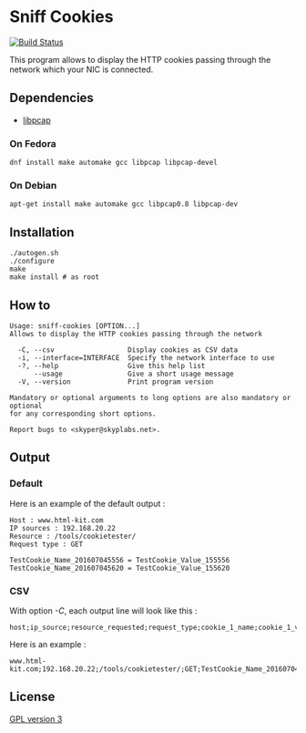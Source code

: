 # Sniff Cookies

[![Build Status](https://travis-ci.org/SkypLabs/sniff-cookies.svg)](https://travis-ci.org/SkypLabs/sniff-cookies)

This program allows to display the HTTP cookies passing through the network which your NIC is connected.

## Dependencies

 * [libpcap][1]

### On Fedora

    dnf install make automake gcc libpcap libpcap-devel

### On Debian

    apt-get install make automake gcc libpcap0.8 libpcap-dev

## Installation

    ./autogen.sh
    ./configure
    make
    make install # as root

## How to

    Usage: sniff-cookies [OPTION...]
    Allows to display the HTTP cookies passing through the network

      -C, --csv                  Display cookies as CSV data
      -i, --interface=INTERFACE  Specify the network interface to use
      -?, --help                 Give this help list
          --usage                Give a short usage message
      -V, --version              Print program version

    Mandatory or optional arguments to long options are also mandatory or optional
    for any corresponding short options.

    Report bugs to <skyper@skyplabs.net>.

## Output

### Default

Here is an example of the default output :

	Host : www.html-kit.com
	IP sources : 192.168.20.22
	Resource : /tools/cookietester/
	Request type : GET

	TestCookie_Name_201607045556 = TestCookie_Value_155556
	TestCookie_Name_201607045620 = TestCookie_Value_155620

### CSV

With option *-C*, each output line will look like this :

    host;ip_source;resource_requested;request_type;cookie_1_name;cookie_1_value;cookie_2_name;cookie_2_value;...

Here is an example :

    www.html-kit.com;192.168.20.22;/tools/cookietester/;GET;TestCookie_Name_201607045556;TestCookie_Value_155556;TestCookie_Name_201607045620;TestCookie_Value_155620

## License

[GPL version 3][2]

  [1]: http://www.tcpdump.org "Official web site of tcpdump and libpcap"
  [2]: https://www.gnu.org/licenses/gpl.txt "GPL version 3"
